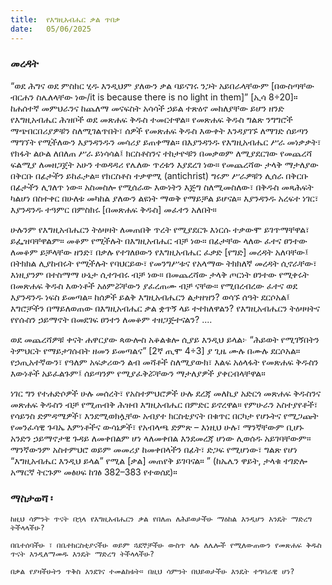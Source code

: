 ```yaml
---
title:  የእግዚአብሔር ቃል ጥበቃ
date:   05/06/2025
---
```


### መረዳት

“ወደ ሕግና ወደ ምስክር ሂዱ እንዲህም ያለውን ቃል ባይናገሩ ንጋት አይበራላቸውም [በውስጣቸው ብርሐን ስሌለላቸው ነው/it is because there is no light in them]” [ኢሳ 8÷20]። ከሐሰተኛ መምህራንና ከጨለማ መናፍስት አሳሳች ኃይል ተጽዕኖ መከለያቸው ይሆን ዘንድ የእግዚአብሔር ሕዝቦች ወደ መጽሐፍ ቅዱስ ተመርተዋል። የመጽሐፍ ቅዱስ ግልጽ ንግግሮች ማጭበርበሪያዎቹን ስለሚገልጥበት፣ ሰዎች የመጽሐፍ ቅዱስ እውቀት እንዳያገኙ ለማገድ ሰይጣን ማግኘት የሚችለውን እያንዳንዱን መሳሪያ ይጠቀማል። በእያንዳንዱ የእግዚአብሔር ሥራ መነቃቃት፣ የክፋት ልዑል ለበለጠ ሥራ ይነሳሳል፤ ክርስቶስንና ተከታዮቹን በመቃወም ለሚያደርገው የመጨረሻ ፍልሚያ ለመዘጋጀት አሁን ተወዳዳሪ የሌለው ጥረቱን እያደረገ ነው። የመጨረሻው ታላቅ ማታለያው በቅርቡ በፊታችን ይከፈታል። የክርስቶስ ተቃዋሚ (antichrist) ግሩም ሥራዎቹን ሊሰራ በቅርቡ በፊታችን ሊገለጥ ነው። አስመስሎ የሚሰራው እውነትን እጅግ ስለሚመስለው፣ በቅዱስ መጻሕፍት ካልሆነ በስተቀር በሁለቱ መካከል ያለውን ልዩነት ማወቅ የማይቻል ይሆናል። እያንዳንዱ አረፍተ ነገር፣ እያንዳንዱ ተዓምር በምስክሩ [በመጽሐፍ ቅዱስ] መፈተን አለበት።

ሁሉንም የእግዚአብሔርን ትዕዛዛት ለመጠበቅ ጥረት የሚያደርጉ እነርሱ ተቃውሞ ይገጥማቸዋል፣ ይፌዝባቸዋልም። መቆም የሚችሉት በእግዚአብሔር ብቻ ነው። በፊታቸው ላለው ፈተና ፀንተው ለመቆም ይቻላቸው ዘንድ፣ በቃሉ የተገለፀውን የእግዚአብሔር ፈቃድ [የግድ] መረዳት አለባቸው፤ በትክክል ሊያከብሩት የሚችሉት የባህርይው፣ የመንግሥቱና የአላማው ትክክለኛ መረዳት ሲኖራቸው፣ እነዚያንም በተስማማ ሁኔታ ሲተገብሩ ብቻ ነው። በመጨረሻው ታላቅ ጦርነት ፀንተው የሚቀሩት በመጽሐፍ ቅዱስ እውነቶች አዕምሯቸውን ያፈረጠሙ ብቻ ናቸው። የሚበረብረው ፈተና ወደ እያንዳንዱ ነፍስ ይመጣል። ከሰዎች ይልቅ እግዚአብሔርን ልታዘዝን? ወሳኙ ሰዓት ደርሶአል፤ እግሮቻችን በማይለወጠው በእግዚአብሔር ቃል ቋጥኝ ላይ ተተክለዋልን? የእግዚአብሔርን ትዕዛዛትና የየሱስን ኃይማኖት በመደገፍ ፀንተን ለመቆም ተዘጋጅተናልን? ....

ወደ መጨረሻዎቹ ቀናት ሐዋርያው ጳውሎስ አቆልቁሎ ሲያይ እንዲህ ይላል፦ “ሕይወት የሚገኝበትን ትምህርት የማይታገሱበት ዘመን ይመጣልና” [2ኛ ጢሞ 4÷3] ያ ጊዜ ሙሉ በሙሉ ደርሶአል። የኃጢአተኛውን፣ የዓለም አፍቃሪውን ልብ መሻቶች ስለሚያውክ፣ እልፍ አዕላፋት የመጽሐፍ ቅዱስን እውነቶች አይፈልጉም፤ ሰይጣንም የሚያፈቅሯቸውን ማታለያዎች ያቀርብላቸዋል።

ነገር ግን የተሐድሶዎች ሁሉ መሰረት፣ የአስተምህሮዎች ሁሉ ደረጃ መለኪያ አድርጎ መጽሐፍ ቅዱስንና መጽሐፍ ቅዱስን ብቻ የሚጠብቅ ሕዝብ እግዚአብሔር በምድር ይኖረዋል። የምሁራን አስተያየቶች፣ የሳይንስ ድምዳሜዎች፣ እንደሚወክሏቸው አብያተ ክርስቲያናት በቁጥር በርካታ የሆኑትና የሚጋጩት የመንፈሳዊ ጉባኤ እምነቶችና ውሳኔዎች፣ የአብላጫ ድምጽ – እነዚህ ሁሉ፣ ማንኛቸውም ቢሆኑ አንድን ኃይማኖታዊ ጉዳይ ለመቀበልም ሆነ ላለመቀበል እንደመረጃ ሆነው ሊወሰዱ አይገባቸውም። ማንኛውንም አስተምህሮ ወይም መመሪያ ከመቀበላችን በፊት፣ ድጋፍ የሚሆነው፣ ግልጽ የሆነ “እግዚአብሔር እንዲህ ይላል” የሚል [ቃል] መጠየቅ ይገባናል።  ” (ከኤሌን ዋይት, ታላቁ ተገድሎ አማርኛ ትርጉም መፅሀፍ ከገፅ 382–383 የተወሰደ)።

### ማስታወሻ ፡

`ከዚህ ሳምንት ጥናት በኋላ የእግዚአብሔርን ቃል የበለጠ ለሕይወታችሁ ማዕከል እንዲሆን እንዴት ማድረግ ትችላላችሁ?`

`በቤተሰባችሁ ፣ በቤተክርስቲያናችሁ ወይም ጓደኞቻችሁ ውስጥ ላሉ ለሌሎች የሚለውጠውን የመጽሐፍ ቅዱስ ጥናት እንዲለማመዱ እንዴት ማድረግ ትችላላችሁ?`

`በቃል የያዛችሁትን ጥቅስ እንደገና ተመልከቱት። በዚህ ሳምንት በህይወታችሁ እንዴት ተግባራዊ ሆነ?`